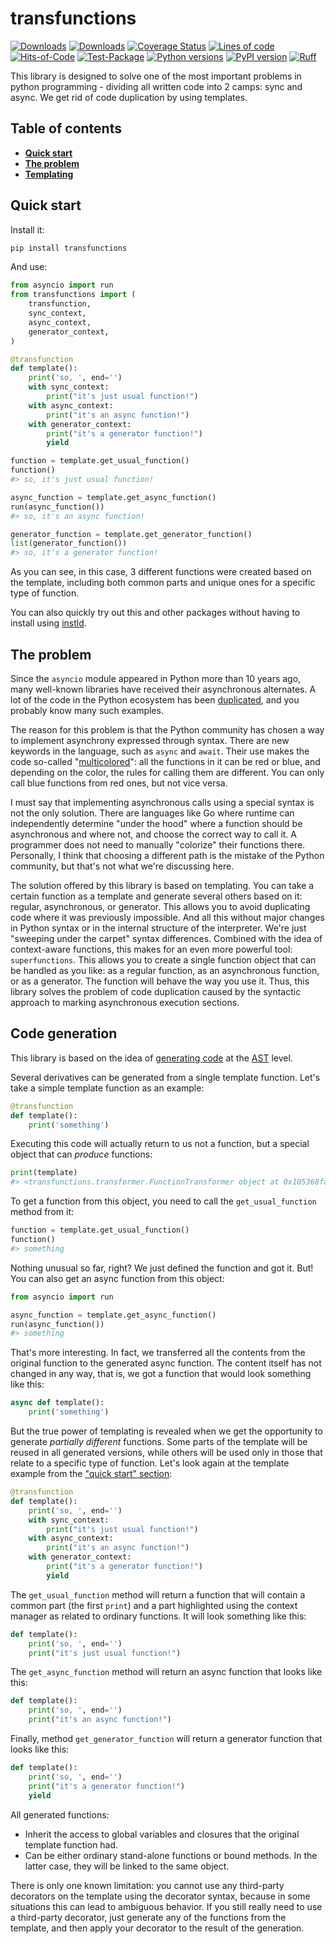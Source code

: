 # transfunctions

[![Downloads](https://static.pepy.tech/badge/transfunctions/month)](https://pepy.tech/project/transfunctions)
[![Downloads](https://static.pepy.tech/badge/transfunctions)](https://pepy.tech/project/transfunctions)
[![Coverage Status](https://coveralls.io/repos/github/pomponchik/transfunctions/badge.svg?branch=main)](https://coveralls.io/github/pomponchik/transfunctions?branch=main)
[![Lines of code](https://sloc.xyz/github/pomponchik/transfunctions/?category=code)](https://github.com/boyter/scc/)
[![Hits-of-Code](https://hitsofcode.com/github/pomponchik/transfunctions?branch=main)](https://hitsofcode.com/github/pomponchik/transfunctions/view?branch=main)
[![Test-Package](https://github.com/pomponchik/transfunctions/actions/workflows/tests_and_coverage.yml/badge.svg)](https://github.com/pomponchik/transfunctions/actions/workflows/tests_and_coverage.yml)
[![Python versions](https://img.shields.io/pypi/pyversions/transfunctions.svg)](https://pypi.python.org/pypi/transfunctions)
[![PyPI version](https://badge.fury.io/py/transfunctions.svg)](https://badge.fury.io/py/transfunctions)
[![Ruff](https://img.shields.io/endpoint?url=https://raw.githubusercontent.com/astral-sh/ruff/main/assets/badge/v2.json)](https://github.com/astral-sh/ruff)

This library is designed to solve one of the most important problems in python programming - dividing all written code into 2 camps: sync and async. We get rid of code duplication by using templates.


## Table of contents

- [**Quick start**](#quick-start)
- [**The problem**](#the-problem)
- [**Templating**](#templating)


## Quick start

Install it:

```bash
pip install transfunctions
```

And use:

```python
from asyncio import run
from transfunctions import (
    transfunction,
    sync_context,
    async_context,
    generator_context,
)

@transfunction
def template():
    print('so, ', end='')
    with sync_context:
        print("it's just usual function!")
    with async_context:
        print("it's an async function!")
    with generator_context:
        print("it's a generator function!")
        yield

function = template.get_usual_function()
function()
#> so, it's just usual function!

async_function = template.get_async_function()
run(async_function())
#> so, it's an async function!

generator_function = template.get_generator_function()
list(generator_function())
#> so, it's a generator function!
```

As you can see, in this case, 3 different functions were created based on the template, including both common parts and unique ones for a specific type of function.

You can also quickly try out this and other packages without having to install using [instld](https://github.com/pomponchik/instld).


## The problem

Since the `asyncio` module appeared in Python more than 10 years ago, many well-known libraries have received their asynchronous alternates. A lot of the code in the Python ecosystem has been [duplicated](https://en.wikipedia.org/wiki/Don%27t_repeat_yourself), and you probably know many such examples.

The reason for this problem is that the Python community has chosen a way to implement asynchrony expressed through syntax. There are new keywords in the language, such as `async` and `await`. Their use makes the code so-called "[multicolored](https://journal.stuffwithstuff.com/2015/02/01/what-color-is-your-function/)": all the functions in it can be red or blue, and depending on the color, the rules for calling them are different. You can only call blue functions from red ones, but not vice versa.

I must say that implementing asynchronous calls using a special syntax is not the only solution. There are languages like Go where runtime can independently determine "under the hood" where a function should be asynchronous and where not, and choose the correct way to call it. A programmer does not need to manually "colorize" their functions there. Personally, I think that choosing a different path is the mistake of the Python community, but that's not what we're discussing here.

The solution offered by this library is based on templating. You can take a certain function as a template and generate several others based on it: regular, asynchronous, or generator. This allows you to avoid duplicating code where it was previously impossible. And all this without major changes in Python syntax or in the internal structure of the interpreter. We're just "sweeping under the carpet" syntax differences. Combined with the idea of context-aware functions, this makes for an even more powerful tool: `superfunctions`. This allows you to create a single function object that can be handled as you like: as a regular function, as an asynchronous function, or as a generator. The function will behave the way you use it. Thus, this library solves the problem of code duplication caused by the syntactic approach to marking asynchronous execution sections.


## Code generation

This library is based on the idea of [generating code](https://en.wikipedia.org/wiki/Code_generation_(compiler)) at the [AST](https://en.wikipedia.org/wiki/Abstract_syntax_tree) level.

Several derivatives can be generated from a single template function. Let's take a simple template function as an example:

```python
@transfunction
def template():
    print('something')
```

Executing this code will actually return to us not a function, but a special object that can *produce* functions:

```python
print(template)
#> <transfunctions.transformer.FunctionTransformer object at 0x105368fa0>
```

To get a function from this object, you need to call the `get_usual_function` method from it:

```python
function = template.get_usual_function()
function()
#> something
```

Nothing unusual so far, right? We just defined the function and got it. But! You can also get an async function from this object:

```python
from asyncio import run

async_function = template.get_async_function()
run(async_function())
#> something
```

That's more interesting. In fact, we transferred all the contents from the original function to the generated async function. The content itself has not changed in any way, that is, we got a function that would look something like this:

```python
async def template():
    print('something')
```

But the true power of templating is revealed when we get the opportunity to generate *partially different* functions. Some parts of the template will be reused in all generated versions, while others will be used only in those that relate to a specific type of function. Let's look again at the template example from the ["quick start" section](#quick-start):

```python
@transfunction
def template():
    print('so, ', end='')
    with sync_context:
        print("it's just usual function!")
    with async_context:
        print("it's an async function!")
    with generator_context:
        print("it's a generator function!")
        yield
```

The `get_usual_function` method will return a function that will contain a common part (the first `print`) and a part highlighted using the context manager as related to ordinary functions. It will look something like this:

```python
def template():
    print('so, ', end='')
    print("it's just usual function!")
```

The `get_async_function` method will return an async function that looks like this:

```python
def template():
    print('so, ', end='')
    print("it's an async function!")
```

Finally, method `get_generator_function` will return a generator function that looks like this:

```python
def template():
    print('so, ', end='')
    print("it's a generator function!")
    yield
```

All generated functions:

- Inherit the access to global variables and closures that the original template function had.
- Сan be either ordinary stand-alone functions or bound methods. In the latter case, they will be linked to the same object.

There is only one known limitation: you cannot use any third-party decorators on the template using the decorator syntax, because in some situations this can lead to ambiguous behavior. If you still really need to use a third-party decorator, just generate any of the functions from the template, and then apply your decorator to the result of the generation.
